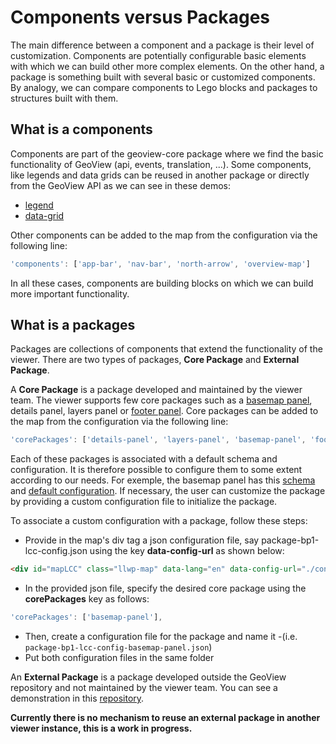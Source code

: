 # Components versus Packages
The main difference between a component and a package is their level of customization. Components are potentially configurable basic elements with which we can build other more complex elements. On the other hand, a package is something built with several basic or customized components. By analogy, we can compare components to Lego blocks and packages to structures built with them.

## What is a components
Components are part of the geoview-core package where we find the basic functionality of GeoView (api, events, translation, ...).
Some components, like legends and data grids can be reused in another package or directly from the GeoView API as we can see in these demos:
- [legend](https://canadian-geospatial-platform.github.io/geoview/public/legend.html)
- [data-grid](https://canadian-geospatial-platform.github.io/geoview/public/package-footer-panel.html)

Other components can be added to the map from the configuration via the following line:

```js
'components': ['app-bar', 'nav-bar', 'north-arrow', 'overview-map']
```

In all these cases, components are building blocks on which we can build more important functionality.


## What is a packages
Packages are collections of components that extend the functionality of the viewer. There are two types of packages, **Core Package** and **External Package**.

A **Core Package** is a package developed and maintained by the viewer team. The viewer supports few core packages such as a [basemap panel](https://canadian-geospatial-platform.github.io/geoview/public/package-basemap-panel.html), details panel, layers panel or [footer panel](https://canadian-geospatial-platform.github.io/geoview/public/package-footer-panel.html). Core packages can be added to the map from the configuration via the following line:

```js
'corePackages': ['details-panel', 'layers-panel', 'basemap-panel', 'footer-panel'],
```

Each of these packages is associated with a default schema and configuration. It is therefore possible to configure them to some extent according to our needs. For exemple, the basemap panel has this [schema](https://github.com/Canadian-Geospatial-Platform/geoview/blob/develop/packages/geoview-basemap-panel/schema.json) and [default configuration](https://github.com/Canadian-Geospatial-Platform/geoview/blob/develop/packages/geoview-basemap-panel/default-config-basemap-panel.json). If necessary, the user can customize the package by providing a custom configuration file to initialize the package.

To associate  a custom configuration with a package, follow these steps:
- Provide in the map's div tag a json configuration file, say package-bp1-lcc-config.json using the key **data-config-url** as shown below:
```html
<div id="mapLCC" class="llwp-map" data-lang="en" data-config-url="./configs/package-bp1-lcc-config.json"></div>
```
- In the provided json file, specify the desired core package using the **corePackages** key as follows:
```js
'corePackages': ['basemap-panel'],
```
- Then, create a configuration file for the package and name it <config-file-name>-<package-name>(i.e.  `package-bp1-lcc-config-basemap-panel.json`)
- Put both configuration files in the same folder

An **External Package** is a package developed outside the GeoView repository and not maintained by the viewer team. You can see a demonstration in this [repository](https://github.com/Canadian-Geospatial-Platform/geoview-ce-demo).
  
**Currently there is no mechanism to reuse an external package in another viewer instance, this is a work in progress.**
